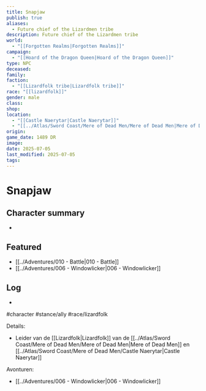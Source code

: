 ```yaml
---
title: Snapjaw
publish: true
aliases:
  - Future chief of the Lizardmen tribe
description: Future chief of the Lizardmen tribe
world:
  - "[[Forgotten Realms|Forgotten Realms]]"
campaign:
  - "[[Hoard of the Dragon Queen|Hoard of the Dragon Queen]]"
type: NPC
deceased: 
family: 
faction:
  - "[[Lizardfolk tribe|Lizardfolk tribe]]"
race: "[[lizardfolk]]"
gender: male
class: 
shop: 
location:
  - "[[Castle Naerytar|Castle Naerytar]]"
  - "[[../Atlas/Sword Coast/Mere of Dead Men/Mere of Dead Men|Mere of Dead Men]]"
origin: 
game_date: 1489 DR
image: 
date: 2025-07-05
last_modified: 2025-07-05
tags: 
---
```

# Snapjaw

## Character summary
* 

## Featured
- [[../Adventures/010 - Battle|010 - Battle]]
- [[../Adventures/006 - Windowlicker|006 - Windowlicker]]


## Log
* 
#character #stance/ally #race/lizardfolk 

Details:
- Leider van de [[Lizardfolk|Lizardfolk]] van de [[../Atlas/Sword Coast/Mere of Dead Men/Mere of Dead Men|Mere of Dead Men]] en [[../Atlas/Sword Coast/Mere of Dead Men/Castle Naerytar|Castle Naerytar]]

Avonturen:
- [[../Adventures/006 - Windowlicker|006 - Windowlicker]]